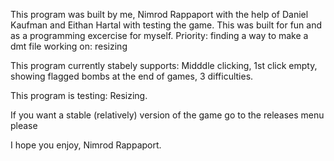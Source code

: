This program was built by me, Nimrod Rappaport with the help of Daniel Kaufman and Eithan Hartal with testing the game.
This was built for fun and as a programming excercise for myself.
Priority: finding a way to make a dmt file
working on: resizing

This program currently stabely supports:
Midddle clicking, 1st click empty, showing flagged bombs at the end of games, 3 difficulties.

This program is testing: Resizing.

If you want a stable (relatively) version of the game go to the releases menu please

I hope you enjoy,
Nimrod Rappaport.
